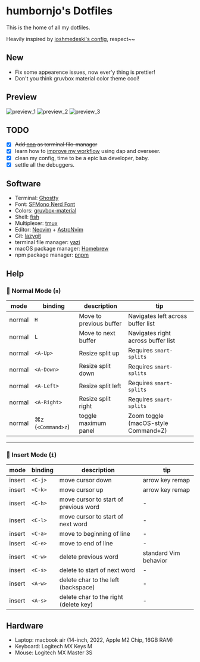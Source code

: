 # humbornjo's Dotfiles

This is the home of all my dotfiles.

Heavily inspired by [joshmedeski's config](https://github.com/joshmedeski/dotfiles), respect~~

## New

- Fix some appearence issues, now ever'y thing is prettier!
- Don't you think gruvbox material color theme cool!

## Preview

![preview_1](./asset/preview_1.png)
![preview_2](./asset/preview_2.png)
![preview_3](./asset/preview_3.png)

## TODO

- [x] ~~Add [nnn](https://github.com/jarun/nnn) as terminal file-manager~~
- [x] learn how to [improve my workflow](https://www.reddit.com/r/neovim/comments/w8n831/use_overseernvim_to_run_commands_on_save/) using dap and overseer.
- [x] clean my config, time to be a epic lua developer, baby.
- [x] settle all the debuggers.

## Software

- Terminal: [Ghostty](https://github.com/ghostty-org/ghostty)
- Font: [SFMono Nerd Font](https://github.com/epk/SF-Mono-Nerd-Font/issues/4)
- Colors: [gruvbox-material](https://github.com/f4z3r/gruvbox-material.nvim)
- Shell: [fish](https://fishshell.com)
- Multiplexer: [tmux](https://github.com/tmux/tmux/wiki)
- Editor: [Neovim](https://neovim.io) + [AstroNvim](https://astronvim.com/)
- Git: [lazygit](https://github.com/jesseduffield/lazygit)
- terminal file manager: [yazi](https://github.com/sxyazi/yazi)
- macOS package manager: [Homebrew](https://brew.sh)
- npm package manager: [pnpm](https://pnpm.io/)

## Help

### 📘 Normal Mode (`n`)

| mode   | binding           | description             | tip                                 |
| ------ | ----------------- | ----------------------- | ----------------------------------- |
| normal | `H`               | Move to previous buffer | Navigates left across buffer list   |
| normal | `L`               | Move to next buffer     | Navigates right across buffer list  |
| normal | `<A-Up>`          | Resize split up         | Requires `smart-splits`             |
| normal | `<A-Down>`        | Resize split down       | Requires `smart-splits`             |
| normal | `<A-Left>`        | Resize split left       | Requires `smart-splits`             |
| normal | `<A-Right>`       | Resize split right      | Requires `smart-splits`             |
| normal | ⌘z (`<Command>z`) | toggle maximum panel    | Zoom toggle (macOS-style Command+Z) |

---

### 📘 Insert Mode (`i`)

| mode   | binding | description                           | tip                   |
| ------ | ------- | ------------------------------------- | --------------------- |
| insert | `<C-j>` | move cursor down                      | arrow key remap       |
| insert | `<C-k>` | move cursor up                        | arrow key remap       |
| insert | `<C-h>` | move cursor to start of previous word | -                     |
| insert | `<C-l>` | move cursor to start of next word     | -                     |
| insert | `<C-a>` | move to beginning of line             | -                     |
| insert | `<C-e>` | move to end of line                   | -                     |
| insert | `<C-w>` | delete previous word                  | standard Vim behavior |
| insert | `<C-s>` | delete to start of next word          | -                     |
| insert | `<A-w>` | delete char to the left (backspace)   | -                     |
| insert | `<A-s>` | delete char to the right (delete key) | -                     |

## Hardware

- Laptop: macbook air (14-inch, 2022, Apple M2 Chip, 16GB RAM)
- Keyboard: Logitech MX Keys M
- Mouse: Logitech MX Master 3S
